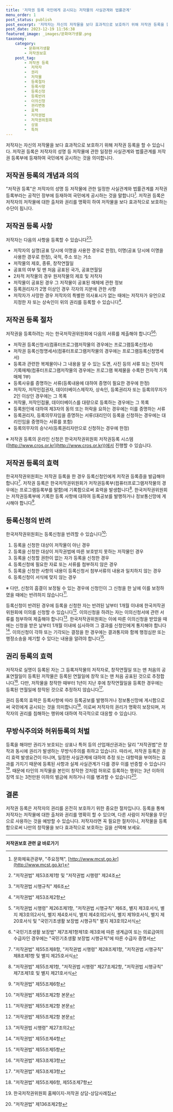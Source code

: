 ```yaml
---
title: '저작권 등록 국민에게 공시되는 저작물의 사실관계와 법률관계'
menu_order: 1
post_status: publish
post_excerpt: '저작자는 자신의 저작물을 보다 효과적으로 보호하기 위해 저작권 등록을 할 수 있습니다. 저작권 등록은 저작자의 성명 등 저작물에 관한 일정한 사실관계와 법률관계를 저작권 등록부에 등재하여 국민에게 공시하는 것을 의미합니다.'
post_date: 2023-12-19 11:56:38
featured_image: _images/문화여가생활.png
taxonomy:
    category:
        - 문화여가생활
        - 저작권보호
    post_tag:
        - 저작권 등록
        -  저작자
        -  권리
        -  저작물
        -  등록절차
        -  등록사항
        -  등록신청
        -  등록반려
        -  이의신청
        -  권리변동
        -  효력
        -  저작권법
        -  저작권위원회
        -  상표
        -  특허
---
```



저작자는 자신의 저작물을 보다 효과적으로 보호하기 위해 저작권 등록을 할 수 있습니다. 저작권 등록은 저작자의 성명 등 저작물에 관한 일정한 사실관계와 법률관계를 저작권 등록부에 등재하여 국민에게 공시하는 것을 의미합니다.

## 저작권 등록의 개념과 의의

"저작권 등록"은 저작자의 성명 등 저작물에 관한 일정한 사실관계와 법률관계를 저작권 등록부라는 공적인 장부에 등재하여 국민에게 공시하는 것을 말합니다[^1]. 저작권 등록은 저작자의 저작물에 대한 출처와 권리를 명확히 하여 저작물을 보다 효과적으로 보호하는 수단이 됩니다.

## 저작권 등록 사항

저작자는 다음의 사항을 등록할 수 있습니다[^2][^3]:
- 저작자의 실명(공표 당시에 이명을 사용한 경우로 한정), 이명(공표 당시에 이명을 사용한 경우로 한정), 국적, 주소 또는 거소
- 저작물의 제호, 종류, 창작연월일
- 공표의 여부 및 맨 처음 공표된 국가, 공표연월일
- 2차적 저작물의 경우 원저작물의 제호 및 저작자
- 저작물이 공표된 경우 그 저작물이 공표된 매체에 관한 정보
- 등록권리자가 2명 이상인 경우 각자의 지분에 관한 사항
- 저작자가 사망한 경우 저작자의 특별한 의사표시가 없는 때에는 저작자가 유언으로 지정한 자 또는 상속인이 위의 권리를 등록할 수 있습니다[^4].

## 저작권 등록 절차

저작권을 등록하려는 자는 한국저작권위원회에 다음의 서류를 제출해야 합니다[^5][^6]:
- 저작권 등록신청서(컴퓨터프로그램저작물의 경우에는 프로그램등록신청서)
- 저작권 등록신청명세서(컴퓨터프로그램저작물의 경우에는 프로그램등록신청명세서)
- 등록과 관련한 복제물이나 그 내용을 알 수 있는 도면, 사진 등의 서류 또는 전자적 기록매체(컴퓨터프로그램저작물의 경우에는 프로그램 복제물을 수록한 전자적 기록매체 1부)
- 등록사유를 증명하는 서류(등록내용에 대하여 증명이 필요한 경우에 한정)
- 저작자, 저작인접권자, 데이터베이스제작자, 상속인, 등록권리자 또는 등록의무자가 2인 이상인 경우에는 그 목록
- 저작물, 저작인접물, 데이터베이스를 대량으로 등록하는 경우에는 그 목록
- 등록원인에 대하여 제3자의 동의 또는 허락을 요하는 경우에는 이를 증명하는 서류
- 등록권리자, 등록의무자임을 증명하는 서류(대리인이 등록을 신청하는 경우에는 대리인임을 증명하는 서류를 포함)
- 등록의무자의 승낙서(등록권리자만으로 신청하는 경우에 한정)

※ 저작권 등록의 온라인 신청은 한국저작권위원회 저작권등록 시스템([http://www.cros.or.kr](http://www.cros.or.kr))에서 진행할 수 있습니다.

## 저작권 등록의 효력

한국저작권위원회는 저작권 등록을 한 경우 등록신청인에게 저작권 등록증을 발급해야 합니다[^7]. 저작권 등록은 한국저작권위원회가 저작권등록부(컴퓨터프로그램저작물의 경우에는 프로그램등록부를 말함)에 기록함으로써 효력을 발생합니다[^8]. 한국저작권위원회는 저작권등록부에 기록한 등록 사항에 대하여 등록공보를 발행하거나 정보통신망에 게시해야 합니다[^9].

## 등록신청의 반려

한국저작권위원회는 등록신청을 반려할 수 있습니다[^10]:
1. 등록을 신청한 대상이 저작물이 아닌 경우
2. 등록을 신청한 대상이 저작권법에 따른 보호받지 못하는 저작물인 경우
3. 등록을 신청할 권한이 없는 자가 등록을 신청한 경우
4. 등록신청에 필요한 자료 또는 서류를 첨부하지 않은 경우
5. 등록을 신청한 사항의 내용이 등록신청서 첨부서류의 내용과 일치하지 않는 경우
6. 등록신청이 서식에 맞지 않는 경우

※ 다만, 신청의 흠결이 보정될 수 있는 경우에 신청인이 그 신청을 한 날에 이를 보정하였을 때에는 반려하지 않습니다[^10].

등록신청이 반려된 경우에 등록을 신청한 자는 반려된 날부터 1개월 이내에 한국저작권위원회에 이의를 신청할 수 있습니다[^10]. 이의신청을 하려는 자는 이의신청서에 관련 서류를 첨부하여 제출해야 합니다[^11]. 한국저작권위원회는 이에 따른 이의신청을 받았을 때에는 신청을 받은 날부터 1개월 이내에 심사하여 그 결과를 신청인에게 통지해야 합니다[^12]. 이의신청이 각하 또는 기각되는 결정을 한 경우에는 결과통지와 함께 행정심판 또는 행정소송을 제기할 수 있다는 내용을 알려야 합니다[^13].

## 권리 등록의 효력

저작자로 실명이 등록된 자는 그 등록저작물의 저작자로, 창작연월일 또는 맨 처음의 공표연월일이 등록된 저작물은 등록된 연월일에 창작 또는 맨 처음 공표된 것으로 추정합니다[^14]. 다만, 저작물을 창작한 때부터 1년이 지난 후에 창작연월일을 등록한 경우에는 등록된 연월일에 창작된 것으로 추정하지 않습니다[^14].

권리 등록의 효력은 등록사항에 따라 등록공보를 발행하거나 정보통신망에 게시함으로써 국민에게 공시되는 것을 의미합니다[^15]. 이로써 저작자의 권리가 명확히 보장되며, 저작자의 권리를 침해하는 행위에 대하여 적극적으로 대응할 수 있습니다.

## 무방식주의와 허위등록의 처벌

등록을 해야만 권리가 보호되는 상표나 특허 등의 산업재산권과는 달리 "저작권법"은 창작과 동시에 권리가 발생하는 무방식주의를 취하고 있습니다. 따라서, 저작권 등록은 권리 효력 발생요건이 아니며, 일정한 사실관계에 대하여 추정 또는 대항력을 부여하는 효과를 가지기 때문에 등록된 사항과 실제 사실관계가 다를 경우 이를 반증할 수 있습니다[^16]. 때문에 타인의 저작물을 본인이 창작한 것처럼 허위로 등록하는 행위는 3년 이하의 징역 또는 3천만원 이하의 벌금에 처하거나 이를 병과할 수 있습니다[^17].

## 결론

저작권 등록은 저작자의 권리를 온전히 보호하기 위한 중요한 절차입니다. 등록을 통해 저작자는 저작물에 대한 출처와 권리를 명확히 할 수 있으며, 다른 사람이 저작물을 무단으로 사용하는 것을 예방할 수 있습니다. 저작자라면 꼭 필요한 절차이니, 저작물을 등록함으로써 나만의 창작물을 보다 효과적으로 보호하는 길을 선택해 보세요.

[^1]: 문화체육관광부, "주요정책", [http://www.mcst.go.kr](http://www.mcst.go.kr)
[^2]: "저작권법" 제53조제1항 및 "저작권법 시행령" 제24조
[^3]: "저작권법 시행규칙" 제6조
[^4]: "저작권법" 제53조제2항
[^5]: "저작권법 시행령" 제26조제1항, "저작권법 시행규칙" 제6조, 별지 제3호서식, 별지 제3호의2서식, 별지 제4호서식, 별지 제4호의2서식, 별지 제19호서식,  별지 제20호서식 및 "국민기초생활 보장법 시행규칙" 별지 제3호의2서식
[^6]: "국민기초생활 보장법" 제7조제1항제1호·제3호에 따른 생계급여 또는 의료급여의 수급자인 경우에는 "국민기초생활 보장법 시행규칙"에 따른 수급자 증명서
[^7]: "저작권법" 제55조제8항, "저작권법 시행령" 제28조제1항, "저작권법 시행규칙" 제8조제1항 및 별지 제25호서식
[^8]: "저작권법" 제55조제1항, "저작권법 시행령" 제27조제2항, "저작권법 시행규칙" 제7조제1호 및 별지 제21호서식
[^9]: "저작권법" 제55조제6항
[^10]: "저작권법" 제55조제2항 본문
[^11]: "저작권법 시행령" 제27조의2
[^12]: "저작권법" 제55조제4항
[^13]: "저작권법" 제55조제5항
[^14]: "저작권법" 제53조제3항
[^15]: "저작권법" 제55조제6항, 제55조제7항
[^16]: 한국저작권위원회 홈페이지-저작권 상담-상담사례집
[^17]: "저작권법" 제136조제2항
<!-- wp:separator -->
<hr class="wp-block-separator has-alpha-channel-opacity"/>
<!-- /wp:separator -->

<!-- wp:group {"backgroundColor":"base","layout":{"type":"constrained"}} -->
<div class="wp-block-group has-base-background-color has-background"><!-- wp:paragraph {"align":"center","fontSize":"medium"} -->
<p class="has-text-align-center has-large-font-size"><strong>저작권보호 관련 글 바로가기</strong></p>
<!-- /wp:paragraph -->


<!-- wp:latest-posts
{"categories":[{"id":14799,"count":19,"description":"","link":"https://uknowlaw.com/category/%ec%a0%80%ec%9e%91%ea%b6%8c%eb%b3%b4%ed%98%b8/","name":"저작권보호","slug":"저작권보호","taxonomy":"category","parent":0,"meta":[],"_links":{"self":[{"href":"https://uknowlaw.com/wp-json/wp/v2/categories/14799"}],"collection":[{"href":"https://uknowlaw.com/wp-json/wp/v2/categories"}],"about":[{"href":"https://uknowlaw.com/wp-json/wp/v2/taxonomies/category"}],"wp:post_type":[{"href":"https://uknowlaw.com/wp-json/wp/v2/posts?categories=14799"}],"curies":[{"name":"wp","href":"https://api.w.org/{rel}","templated":true}]}}],"postsToShow":100,"excerptLength":28,"postLayout":"grid","columns":2,"featuredImageAlign":"left","featuredImageSizeSlug":"large","fontSize":"small"} /--></div>
<!-- /wp:group -->